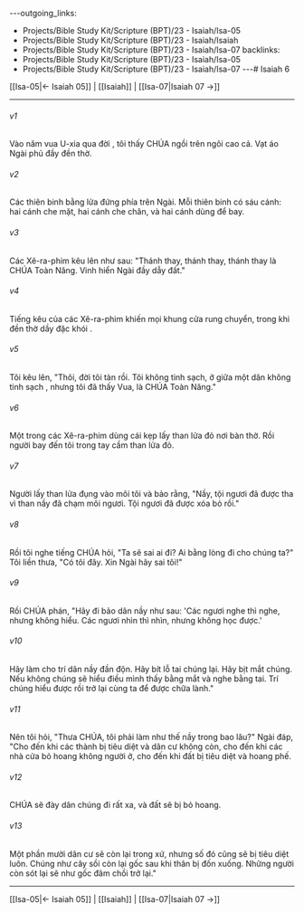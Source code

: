 ---outgoing_links:
  - Projects/Bible Study Kit/Scripture (BPT)/23 - Isaiah/Isa-05
  - Projects/Bible Study Kit/Scripture (BPT)/23 - Isaiah/Isaiah
  - Projects/Bible Study Kit/Scripture (BPT)/23 - Isaiah/Isa-07
backlinks:
  - Projects/Bible Study Kit/Scripture (BPT)/23 - Isaiah/Isa-05
  - Projects/Bible Study Kit/Scripture (BPT)/23 - Isaiah/Isa-07
---# Isaiah 6

[[Isa-05|← Isaiah 05]] | [[Isaiah]] | [[Isa-07|Isaiah 07 →]]
***



###### v1 
Vào năm vua U-xia qua đời , tôi thấy CHÚA ngồi trên ngôi cao cả. Vạt áo Ngài phủ đầy đền thờ. 

###### v2 
Các thiên binh bằng lửa đứng phía trên Ngài. Mỗi thiên binh có sáu cánh: hai cánh che mặt, hai cánh che chân, và hai cánh dùng để bay. 

###### v3 
Các Xê-ra-phim kêu lên như sau: "Thánh thay, thánh thay, thánh thay là CHÚA Toàn Năng. Vinh hiển Ngài đầy dẫy đất." 

###### v4 
Tiếng kêu của các Xê-ra-phim khiến mọi khung cửa rung chuyển, trong khi đền thờ dầy đặc khói . 

###### v5 
Tôi kêu lên, "Thôi, đời tôi tàn rồi. Tôi không tinh sạch, ở giữa một dân không tinh sạch , nhưng tôi đã thấy Vua, là CHÚA Toàn Năng." 

###### v6 
Một trong các Xê-ra-phim dùng cái kẹp lấy than lửa đỏ nơi bàn thờ. Rồi người bay đến tôi trong tay cầm than lửa đỏ. 

###### v7 
Người lấy than lửa đụng vào môi tôi và bảo rằng, "Nầy, tội ngươi đã được tha vì than nầy đã chạm môi ngươi. Tội ngươi đã được xóa bỏ rồi." 

###### v8 
Rồi tôi nghe tiếng CHÚA hỏi, "Ta sẽ sai ai đi? Ai bằng lòng đi cho chúng ta?" Tôi liền thưa, "Có tôi đây. Xin Ngài hãy sai tôi!" 

###### v9 
Rồi CHÚA phán, "Hãy đi bảo dân nầy như sau: 'Các ngươi nghe thì nghe, nhưng không hiểu. Các ngươi nhìn thì nhìn, nhưng không học được.' 

###### v10 
Hãy làm cho trí dân nầy đần độn. Hãy bít lỗ tai chúng lại. Hãy bịt mắt chúng. Nếu không chúng sẽ hiểu điều mình thấy bằng mắt và nghe bằng tai. Trí chúng hiểu được rồi trở lại cùng ta để được chữa lành." 

###### v11 
Nên tôi hỏi, "Thưa CHÚA, tôi phải làm như thế nầy trong bao lâu?" Ngài đáp, "Cho đến khi các thành bị tiêu diệt và dân cư không còn, cho đến khi các nhà cửa bỏ hoang không người ở, cho đến khi đất bị tiêu diệt và hoang phế. 

###### v12 
CHÚA sẽ đày dân chúng đi rất xa, và đất sẽ bị bỏ hoang. 

###### v13 
Một phần mười dân cư sẽ còn lại trong xứ, nhưng số đó cũng sẽ bị tiêu diệt luôn. Chúng như cây sồi còn lại gốc sau khi thân bị đốn xuống. Những người còn sót lại sẽ như gốc đâm chồi trở lại."

***
[[Isa-05|← Isaiah 05]] | [[Isaiah]] | [[Isa-07|Isaiah 07 →]]
